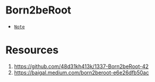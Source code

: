 # Born2beRoot
- [`Note`](https://docs.google.com/document/d/1dZrRYxHpgTi8cNhUrUqzToPPVyi_YRbk7Bjj99Hjlvo/edit?usp=sharing)
# Resources
1. https://github.com/48d31kh413k/1337-Born2beRoot-42
2. https://baigal.medium.com/born2beroot-e6e26dfb50ac
